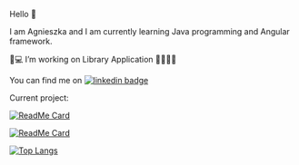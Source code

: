 Hello 👋

I am Agnieszka and I am currently learning Java programming and Angular framework. 

👩💻 I’m working on Library Application 📕📗📘📙

You can find me on [![linkedin badge](https://raw.githubusercontent.com/MartinHeinz/MartinHeinz/master/linkedin-3-16.png)](https://www.linkedin.com/in/agnieszkahewusz)

Current project:

[![ReadMe Card](https://github-readme-stats.vercel.app/api/pin/?username=agneshew&repo=library)](https://github.com/agneshew/library)


[![ReadMe Card](https://github-readme-stats.vercel.app/api/pin/?username=agneshew&repo=libraryAngular)](https://github.com/agneshew/libraryAngular)

 
 
 
[![Top Langs](https://github-readme-stats.vercel.app/api/top-langs/?username=agneshew)](https://github.com/<agneshew>/<library>)


